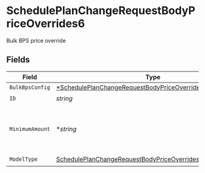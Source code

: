 # SchedulePlanChangeRequestBodyPriceOverrides6

Bulk BPS price override


## Fields

| Field                                                                                                                                              | Type                                                                                                                                               | Required                                                                                                                                           | Description                                                                                                                                        | Example                                                                                                                                            |
| -------------------------------------------------------------------------------------------------------------------------------------------------- | -------------------------------------------------------------------------------------------------------------------------------------------------- | -------------------------------------------------------------------------------------------------------------------------------------------------- | -------------------------------------------------------------------------------------------------------------------------------------------------- | -------------------------------------------------------------------------------------------------------------------------------------------------- |
| `BulkBpsConfig`                                                                                                                                    | [*SchedulePlanChangeRequestBodyPriceOverrides6BulkBpsConfig](../../models/operations/scheduleplanchangerequestbodypriceoverrides6bulkbpsconfig.md) | :heavy_minus_sign:                                                                                                                                 | N/A                                                                                                                                                |                                                                                                                                                    |
| `ID`                                                                                                                                               | *string*                                                                                                                                           | :heavy_check_mark:                                                                                                                                 | N/A                                                                                                                                                |                                                                                                                                                    |
| `MinimumAmount`                                                                                                                                    | **string*                                                                                                                                          | :heavy_minus_sign:                                                                                                                                 | The subscription's override minimum amount for this price.                                                                                         | 1.23                                                                                                                                               |
| `ModelType`                                                                                                                                        | [SchedulePlanChangeRequestBodyPriceOverrides6ModelType](../../models/operations/scheduleplanchangerequestbodypriceoverrides6modeltype.md)          | :heavy_check_mark:                                                                                                                                 | N/A                                                                                                                                                | bulk_bps                                                                                                                                           |